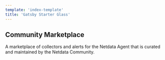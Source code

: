 ```yaml
---
template: 'index-template'
title: 'Gatsby Starter Glass'
---
```


## Community Marketplace

A marketplace of collectors and alerts for the Netdata Agent that is curated and maintained by the Netdata Community.
